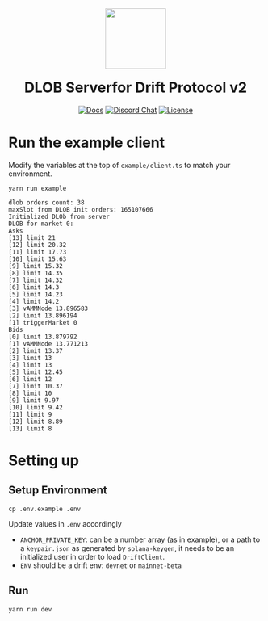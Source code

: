 <div align="center">
  <img height="120x" src="https://uploads-ssl.webflow.com/611580035ad59b20437eb024/616f97a42f5637c4517d0193_Logo%20(1)%20(1).png" />

  <h1 style="margin-top:20px;">DLOB Serverfor Drift Protocol v2</h1>

  <p>
    <a href="https://docs.drift.trade/tutorial-keeper-bots"><img alt="Docs" src="https://img.shields.io/badge/docs-tutorials-blueviolet" /></a>
    <a href="https://discord.com/channels/849494028176588802/878700556904980500"><img alt="Discord Chat" src="https://img.shields.io/discord/889577356681945098?color=blueviolet" /></a>
    <a href="https://opensource.org/licenses/Apache-2.0"><img alt="License" src="https://img.shields.io/github/license/project-serum/anchor?color=blueviolet" /></a>
  </p>
</div>

# Run the example client

Modify the variables at the top of `example/client.ts` to match your environment.
 
 ```shell
 yarn run example

dlob orders count: 38
maxSlot from DLOB init orders: 165107666
Initialized DLOb from server
DLOB for market 0:
Asks
 [13] limit 21
 [12] limit 20.32
 [11] limit 17.73
 [10] limit 15.63
 [9] limit 15.32
 [8] limit 14.35
 [7] limit 14.32
 [6] limit 14.3
 [5] limit 14.23
 [4] limit 14.2
 [3] vAMMNode 13.896583
 [2] limit 13.896194
 [1] triggerMarket 0
Bids
 [0] limit 13.879792
 [1] vAMMNode 13.771213
 [2] limit 13.37
 [3] limit 13
 [4] limit 13
 [5] limit 12.45
 [6] limit 12
 [7] limit 10.37
 [8] limit 10
 [9] limit 9.97
 [10] limit 9.42
 [11] limit 9
 [12] limit 8.89
 [13] limit 8
 ```

# Setting up
## Setup Environment


```shell
cp .env.example .env
```

Update values in `.env` accordingly
 
* `ANCHOR_PRIVATE_KEY`: can be a number array (as in example), or a path to a `keypair.json` as generated by `solana-keygen`, it needs to be an initialized user in order to load `DriftClient`.
* `ENV` should be a drift env: `devnet` or `mainnet-beta`

## Run

```shell
yarn run dev
```
